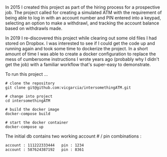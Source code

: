 In 2015 I created this project as part of the hiring process for a prospective job.  The project
called for creating a simulated ATM with the requirement of being able to log in with an account
number and PIN entered into a keypad, selecting an option to make a withdrawl, and tracking the
account balance based on withdrawls made.

In 2019 I re-discovered this project while clearing out some old files I had stored on Dropbox.  I
was interested to see if I could get the code up and running again and took some time to dockerize
the project.  In a short amount of time I was able to create a docker configuration to replace the
mess of cumbersome instructions I wrote years ago (probably why I didn't get the job) with a
familiar workflow that's super-easy to demonstrate.

To run this project ...

```
# clone the repository
git clone git@github.com:vicgarcia/intersomethingATM.git

# change into project
cd intersomethingATM

# build the docker image
docker-compose build

# start the docker container
docker-compose up
```

The initial db contains two working account # / pin combinations :
```
account : 111222333444   pin : 1234
account : 587624387192   pin : 8361
```

